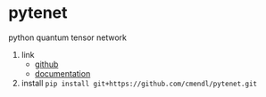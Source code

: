 # pytenet

python quantum tensor network

1. link
   * [github](https://github.com/cmendl/pytenet)
   * [documentation](https://github.com/cmendl/pytenet)
2. install `pip install git+https://github.com/cmendl/pytenet.git`

